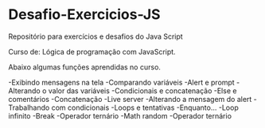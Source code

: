 # Desafio-Exercicios-JS
Repositório para exercícios e desafios do Java Script

Curso de: Lógica de programação com JavaScript.

Abaixo algumas funções aprendidas no curso.

-Exibindo mensagens na tela
-Comparando variáveis
-Alert e prompt
-Alterando o valor das variáveis
-Condicionais e concatenação
-Else e comentários
-Concatenação
-Live server
-Alterando a mensagem do alert
-Trabalhando com condicionais
-Loops e tentativas
-Enquanto...
-Loop infinito
-Break
-Operador ternário
-Math random
-Operador ternário
